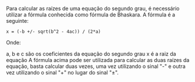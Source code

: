 Para calcular as raízes de uma equação do segundo grau, é
necessário utilizar a fórmula conhecida como fórmula de
Bhaskara. A fórmula é a seguinte:

```
x = (-b +/- sqrt(b^2 - 4ac)) / (2*a)
```

Onde:

a, b e c são os coeficientes da equação do segundo grau x é
a raiz da equação A fórmula acima pode ser utilizada para
calcular as duas raízes da equação, basta calcular duas
vezes, uma vez utilizando o sinal "-" e outra vez utilizando o
sinal "+" no lugar do sinal "±".
